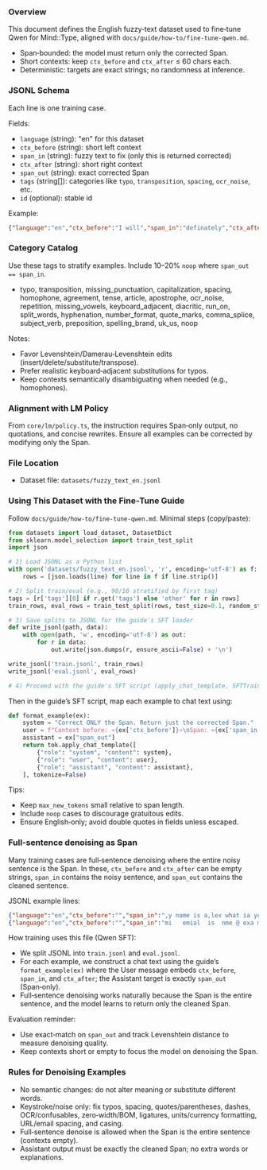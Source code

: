<!--══════════════════════════════════════════════════
  ╔══════════════════════════════════════════════════════╗
  ║  ░  F U Z Z Y   T E X T   D A T A S E T   ( E N )  ░░  ║
  ║                                                      ║
  ║                                                      ║
  ║                                                      ║
  ║                                                      ║
  ║           ╌╌  P L A C E H O L D E R  ╌╌              ║
  ║                                                      ║
  ║                                                      ║
  ║                                                      ║
  ║                                                      ║
  ╚══════════════════════════════════════════════════════╝
    • WHAT ▸ English fuzzy→clear span-bounded dataset for Qwen SFT
    • WHY  ▸ Train deterministic micro‑edits for clarity/grammar in MT
    • HOW  ▸ JSONL (ctx_before, span_in, ctx_after → span_out, tags)
-->

### Overview

This document defines the English fuzzy‑text dataset used to fine‑tune Qwen for Mind::Type, aligned with `docs/guide/how-to/fine-tune-qwen.md`.

- Span‑bounded: the model must return only the corrected Span.
- Short contexts: keep `ctx_before` and `ctx_after` ≤ 60 chars each.
- Deterministic: targets are exact strings; no randomness at inference.

### JSONL Schema

Each line is one training case.

Fields:
- `language` (string): "en" for this dataset
- `ctx_before` (string): short left context
- `span_in` (string): fuzzy text to fix (only this is returned corrected)
- `ctx_after` (string): short right context
- `span_out` (string): exact corrected Span
- `tags` (string[]): categories like `typo`, `transposition`, `spacing`, `ocr_noise`, etc.
- `id` (optional): stable id

Example:

```json
{"language":"en","ctx_before":"I will","span_in":"definately","ctx_after":" be there.","span_out":"definitely","tags":["typo"]}
```

### Category Catalog

Use these tags to stratify examples. Include 10–20% `noop` where `span_out == span_in`.

- typo, transposition, missing_punctuation, capitalization, spacing, homophone,
  agreement, tense, article, apostrophe, ocr_noise, repetition, missing_vowels,
  keyboard_adjacent, diacritic, run_on, split_words, hyphenation, number_format,
  quote_marks, comma_splice, subject_verb, preposition, spelling_brand, uk_us, noop

Notes:
- Favor Levenshtein/Damerau‑Levenshtein edits (insert/delete/substitute/transpose).
- Prefer realistic keyboard‑adjacent substitutions for typos.
- Keep contexts semantically disambiguating when needed (e.g., homophones).

### Alignment with LM Policy

From `core/lm/policy.ts`, the instruction requires Span‑only output, no quotations, and concise rewrites. Ensure all examples can be corrected by modifying only the Span.

### File Location

- Dataset file: `datasets/fuzzy_text_en.jsonl`

### Using This Dataset with the Fine‑Tune Guide

Follow `docs/guide/how-to/fine-tune-qwen.md`. Minimal steps (copy/paste):

```python
from datasets import load_dataset, DatasetDict
from sklearn.model_selection import train_test_split
import json

# 1) Load JSONL as a Python list
with open('datasets/fuzzy_text_en.jsonl', 'r', encoding='utf-8') as f:
    rows = [json.loads(line) for line in f if line.strip()]

# 2) Split train/eval (e.g., 90/10 stratified by first tag)
tags = [r['tags'][0] if r.get('tags') else 'other' for r in rows]
train_rows, eval_rows = train_test_split(rows, test_size=0.1, random_state=42, stratify=tags)

# 3) Save splits to JSONL for the guide's SFT loader
def write_jsonl(path, data):
    with open(path, 'w', encoding='utf-8') as out:
        for r in data:
            out.write(json.dumps(r, ensure_ascii=False) + '\n')

write_jsonl('train.jsonl', train_rows)
write_jsonl('eval.jsonl', eval_rows)

# 4) Proceed with the guide's SFT script (apply_chat_template, SFTTrainer)
```

Then in the guide’s SFT script, map each example to chat text using:

```python
def format_example(ex):
    system = "Correct ONLY the Span. Return just the corrected Span."
    user = f"Context before: «{ex['ctx_before']}»\nSpan: «{ex['span_in']}»\nContext after: «{ex['ctx_after']}»"
    assistant = ex["span_out"]
    return tok.apply_chat_template([
        {"role": "system", "content": system},
        {"role": "user", "content": user},
        {"role": "assistant", "content": assistant},
    ], tokenize=False)
```

Tips:
- Keep `max_new_tokens` small relative to span length.
- Include `noop` cases to discourage gratuitous edits.
- Ensure English‑only; avoid double quotes in fields unless escaped.

### Full‑sentence denoising as Span

Many training cases are full‑sentence denoising where the entire noisy sentence is the Span. In these, `ctx_before` and `ctx_after` can be empty strings, `span_in` contains the noisy sentence, and `span_out` contains the cleaned sentence.

JSONL example lines:

```json
{"language":"en","ctx_before":"","span_in":",y name is a,lex what ia youe bname?","ctx_after":"","span_out":"My name is Alex, what is your name?","tags":["denoise_full","mixed"]}
{"language":"en","ctx_before":"","span_in":"mi   emial  is  nme @ exa mple . com","ctx_after":"","span_out":"My email is name@example.com","tags":["denoise_full","email","spacing"]}
```

How training uses this file (Qwen SFT):
- We split JSONL into `train.jsonl` and `eval.jsonl`.
- For each example, we construct a chat text using the guide’s `format_example(ex)` where the User message embeds `ctx_before`, `span_in`, and `ctx_after`; the Assistant target is exactly `span_out` (Span‑only).
- Full‑sentence denoising works naturally because the Span is the entire sentence, and the model learns to return only the cleaned Span.

Evaluation reminder:
- Use exact‑match on `span_out` and track Levenshtein distance to measure denoising quality.
- Keep contexts short or empty to focus the model on denoising the Span.

### Rules for Denoising Examples

- No semantic changes: do not alter meaning or substitute different words.
- Keystroke/noise only: fix typos, spacing, quotes/parentheses, dashes, OCR/confusables, zero‑width/BOM, ligatures, units/currency formatting, URL/email spacing, and casing.
- Full‑sentence denoise is allowed when the Span is the entire sentence (contexts empty).
- Assistant output must be exactly the cleaned Span; no extra words or explanations.




